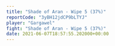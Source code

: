 ```yaml
---
title: "Shade of Aran - Wipe 5 (37%)"
reportCode: "3yBH12jdCP9bLTYJ"
player: "Gargawel"
fight: "Shade of Aran - Wipe 5 (37%)"
date: 2021-06-07T18:57:55.202000+00:00
---
```

